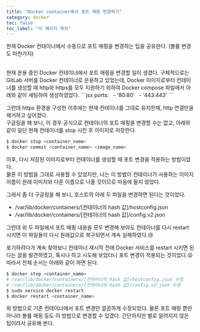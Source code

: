 ```yaml
---
title: "Docker container에서 포트 매핑 변경하기"
category: docker
toc: false
toc_label: "이 페이지 목차"
---
```


현재 Docker 컨테이너에서 수동으로 포트 매핑을 변경하는 팁을 공유한다. (볼륨 변경도 마찬가지)

<br>
현재 운용 중인 Docker 컨테이너에서 포트 매핑을 변경할 일이 생겼다. 구체적으로는 GitLab 서버를 Docker 컨테이너로 운용하고 있었는데, 
Docker 이미지로부터 컨테이너를 생성할 때 http와 https를 모두 지원하기 위하여 Docker compose 파일에서 아래와 같이 세팅하여 생성하였었다.
```jsx
ports:
  - '80:80'
  - '443:443'
```

그런데 https 환경을 구성한 이후에는 현재 컨테이너를 그대로 유지한채, http 연결만을 제거하고 싶어졌다.  
구글링을 해 보니, 이 경우 공식으로 컨테이너의 포트 매핑을 변경할 수는 없고, 아래와 같이 일단 현재 컨테이너를 stop 시킨 후 이미지로 저장한다.
```bash
$ docker stop <container_name>
$ docker commit <container_name> <image_name>
```
이후, 다시 저장된 이미지로부터 컨테이너를 생성할 때 포트 변경을 적용하는 방법이었다.  
물론 이 방법을 그대로 사용할 수 있었지만, 나는 이 방법이 컨테이너가 사용하는 이미지 이름이 원래 이미지와 다른 이름으로 나올 것이므로 마음에 들지 않았다.

그래서 좀 더 구글링을 해 보니, 호스트의 아래 두 파일을 변경하면 된다는 것이었다.
* /var/lib/docker/containers/[컨테이너의 hash 값]/hostconfig.json
* /var/lib/docker/containers/[컨테이너의 hash 값]/config.v2.json

그런데 위 두 파일에서 포트 매핑 내용을 모두 변경해 보아도 컨테이너를 다시 restart 시키면 이 파일들이 다시 원래값으로 복구되면서 계속 실패하였다.😢

포기하려다가 계속 찾아보니 컨테이너 재시작 전에 Docker 서비스를 restart 시키면 된다는 글을 발견하였고, 혹시나 하고 시도해 보았더니 포트 변경이 적용되는 것이었다.😜  
따라서 전체 순서는 아래와 같이 하면 된다.
```bash
$ docker stop <container_name>
# /var/lib/docker/containers/[컨테이너의 hash 값]/hostconfig.json 수정
# /var/lib/docker/containers/[컨테이너의 hash 값]/config.v2.json 수정
$ sudo service docker restart
$ docker restart <container_name>
```

위 방법으로 기존 컨테이너에서 포트 변경만 깔끔하게 수정되었다. 물론 포트 매핑 뿐만 아니라 볼륨 매핑 등도 이 방법으로 변경할 수 있겠다. 간단하지만 별로 알려지지 않은 팁이라서 공유해 본다.
